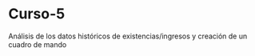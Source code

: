 # Curso-5
Análisis de los datos históricos de existencias/ingresos y creación de un cuadro de mando
